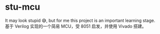 # stu-mcu
It may look stupid 😅, but for me this project is an important learning stage.  
基于 Verilog 实现的一个简易 MCU，受 8051 启发，并使用 Vivado 搭建。

